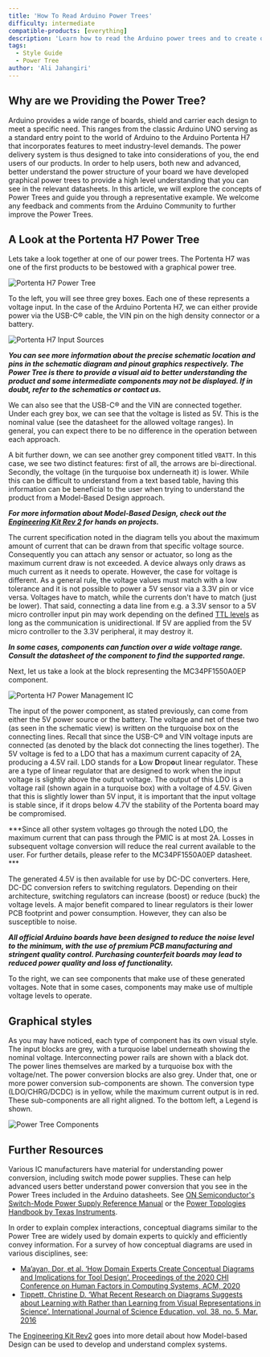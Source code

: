 ```yaml
---
title: 'How To Read Arduino Power Trees'
difficulty: intermediate
compatible-products: [everything]
description: 'Learn how to read the Arduino power trees and to create our own ones.'
tags:
  - Style Guide
  - Power Tree
author: 'Ali Jahangiri'
---
```


## Why are we Providing the Power Tree?
Arduino provides a wide range of boards, shield and carrier each design to meet a specific need. This ranges from the classic Arduino UNO serving as a standard entry point to the world of Arduino to the Arduino Portenta H7 that incorporates features to meet industry-level demands. The power delivery system is thus designed to take into considerations of you, the end users of our products. In order to help users, both new and advanced, better understand the power structure of your board we have developed graphical power trees to provide a high level understanding that you can see in the relevant datasheets. In this article, we will explore the concepts of Power Trees and guide you through a representative example. We welcome any feedback and comments from the Arduino Community to further improve the Power Trees.

## A Look at the Portenta H7 Power Tree
Lets take a look together at one of our power trees. The Portenta H7 was one of the first products to be bestowed with a graphical power tree.

![Portenta H7 Power Tree](assets/Power_Tree_Portenta_H7.svg)

To the left, you will see three grey boxes. Each one of these represents a voltage input. In the case of the Arduino Portenta H7, we can either provide power via the USB-C® cable, the VIN pin on the high density connector or a battery.

![Portenta H7 Input Sources](assets/Power_Inputs_Portenta_H7.svg)

***You can see more information about the precise schematic location and pins in the schematic diagram and pinout graphics respectively. The Power Tree is there to provide a visual aid to better understanding the product and some intermediate components may not be displayed. If in doubt, refer to the schematics or contact us.***

We can also see that the USB-C® and the VIN are connected together. Under each grey box, we can see that the voltage is listed as 5V. This is the nominal value (see the datasheet for the allowed voltage ranges). In general, you can expect there to be no difference in the operation between each approach.

A bit further down, we can see another grey component titled `VBATT`. In this case, we see two distinct features: first of all, the arrows are bi-directional. Secondly, the voltage (in the turquoise box underneath it) is lower. While this can be difficult to understand from a text based table, having this information can be beneficial to the user when trying to understand the product from a Model-Based Design approach.

***For more information about Model-Based Design, check out the [Engineering Kit Rev 2](https://store.arduino.cc/products/arduino-engineering-kit-rev2) for hands on projects.***

The current specification noted in the diagram tells you about the maximum amount of current that can be drawn from that specific voltage source. Consequently you can attach any sensor or actuator, so long as the maximum current draw is not exceeded. A device always only draws as much current as it needs to operate.
However, the case for voltage is different. As a general rule, the voltage values must match with a low tolerance and it is not possible to power a 5V sensor via a 3.3V pin or vice versa. Voltages have to match, while the currents don't have to match (just be lower).
That said, connecting a data line from e.g. a 3.3V sensor to a 5V micro controller input pin may work depending on the defined [TTL levels](https://en.wikipedia.org/wiki/Logic_level) as long as the communication is unidirectional. If 5V are applied from the 5V micro controller to the 3.3V peripheral, it may destroy it.

***In some cases, components can function over a wide voltage range. Consult the datasheet of the component to find the supported range.***

Next, let us take a look at the block representing the MC34PF1550A0EP component.

![Portenta H7 Power Management IC](assets/PMIC_Portenta_H7.svg)

The input of the power component, as stated previously, can come from either the 5V power source or the battery. The voltage and net of these two (as seen in the schematic view) is written on the turquoise box on the connecting lines. Recall that since the USB-C® and VIN voltage inputs are connected (as denoted by the black dot connecting the lines together). The 5V voltage is fed to a LDO that has a maximum current capacity of 2A, producing a 4.5V rail. LDO stands for a **L**ow **D**rop**o**ut linear regulator. These are a type of linear regulator that are designed to work when the input voltage is slightly above the output voltage. The output of this LDO is a voltage rail (shown again in a turquoise box) with a voltage of 4.5V. Given that this is slightly lower than 5V input, it is important that the input voltage is stable since, if it drops below 4.7V the stability of the Portenta board may be compromised.

***Since all other system voltages go through the noted LDO, the maximum current that can pass through the PMIC is at most 2A. Losses in subsequent voltage conversion will reduce the real current available to the user. For further details, please refer to the MC34PF1550A0EP datasheet. ***

The generated 4.5V is then available for use by DC-DC converters. Here, DC-DC conversion refers to switching regulators. Depending on their architecture, switching regulators can increase (boost) or reduce (buck) the voltage levels. A major benefit compared to linear regulators is their lower PCB footprint and power consumption. However, they can also be susceptible to noise.

***All official Arduino boards have been designed to reduce the noise level to the minimum, with the use of premium PCB manufacturing and stringent quality control. Purchasing counterfeit boards may lead to reduced power quality and loss of functionality.***

To the right, we can see components that make use of these generated voltages. Note that in some cases, components may make use of multiple voltage levels to operate.

## Graphical styles
As you may have noticed, each type of component has its own visual style. The input blocks are grey, with a turquoise label underneath showing the nominal voltage. Interconnecting power rails are shown with a black dot. The power lines themselves are marked by a turquoise box with the voltage/net.  The power conversion blocks are also grey. Under that, one or more power conversion sub-components are shown. The conversion type (LDO/CHRG/DCDC) is in yellow, while the maximum current output is in red. These sub-components are all right aligned. To the bottom left, a Legend is shown.

![Power Tree Components](assets/powerTreeComponents.png)

## Further Resources
Various IC manufacturers have material for understanding power conversion, including switch mode power supplies. These can help advanced users better understand power conversion that you see in the Power Trees included in the Arduino datasheets. See [ON Semiconductor's Switch-Mode Power Supply Reference Manual](https://www.onsemi.com/pub/Collateral/Smpsrm-D.PDF) or the [Power Topologies Handbook by Texas Instruments](https://www.ti.com/seclit/ug/slyu036/slyu036.pdf).


In order to explain complex interactions, conceptual diagrams similar to the Power Tree are widely used by domain experts to quickly and efficiently convey information. For a survey of how conceptual diagrams are used in various disciplines, see:
- [Ma’ayan, Dor, et al. ‘How Domain Experts Create Conceptual Diagrams and Implications for Tool Design’. Proceedings of the 2020 CHI Conference on Human Factors in Computing Systems, ACM, 2020](https://doi.org/10.1145/3313831.3376253)
- [Tippett, Christine D. ‘What Recent Research on Diagrams Suggests about Learning with Rather than Learning from Visual Representations in Science’. International Journal of Science Education, vol. 38, no. 5, Mar. 2016](https://doi.org/10.1080/09500693.2016.1158435)


The [Engineering Kit Rev2](https://store.arduino.cc/products/arduino-engineering-kit-rev2) goes into more detail about how Model-based Design can be used to develop and understand complex systems.
